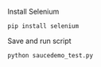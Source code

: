 Install Selenium 
    
    pip install selenium

Save and run script
    
    python saucedemo_test.py
